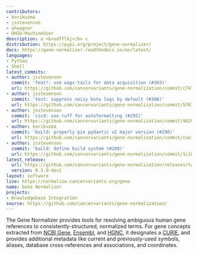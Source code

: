 ```yaml
---
contributors:
- korikuzma
- jsstevenson
- ahwagner
- OHSU-MachineUser
description: a <b>sdfflkj</b> c
distribution: https://pypi.org/project/gene-normalizer/
docs: https://gene-normalizer.readthedocs.io/en/latest/
languages:
- Python
- Shell
latest_commits:
- author: jsstevenson
  commit: 'feat!: use wags-tails for data acquisition (#303)'
  url: https://github.com/cancervariants/gene-normalization/commit/c747340a4f41e1464a63a88195611bcbee288fdd
- author: jsstevenson
  commit: 'test: suppress noisy boto logs by default (#300)'
  url: https://github.com/cancervariants/gene-normalization/commit/5f678bc9a467b000655d1cfada74cb95d17b4130
- author: jsstevenson
  commit: 'cicd: use ruff for autoformatting (#292)'
  url: https://github.com/cancervariants/gene-normalization/commit/98294edceb433ad3d4060fa771105bdd2e1c6605
- author: korikuzma
  commit: 'build: properly pin pydantic v2 major version (#290)'
  url: https://github.com/cancervariants/gene-normalization/commit/cae10d77548cb24ee3003407e08910438c2fb58a
- author: jsstevenson
  commit: 'build: define build system (#288)'
  url: https://github.com/cancervariants/gene-normalization/commit/1c18396067cc7655bbce1c8ff223ccae42e160c5
latest_release:
  url: https://github.com/cancervariants/gene-normalization/releases/tag/0.3.0-dev1
  version: 0.3.0-dev1
layout: software
live: https://normalize.cancervariants.org/gene
name: Gene Normalizer
projects:
- Knowledgebase Integration
source: https://github.com/cancervariants/gene-normalization/
---
```

The Gene Normalizer provides tools for resolving ambiguous human gene references to consistently-structured, normalized terms. For gene concepts extracted from [NCBI Gene](https://www.ncbi.nlm.nih.gov/gene/), [Ensembl](https://useast.ensembl.org/index.html), and [HGNC](https://www.genenames.org/), it designates a [CURIE](https://en.wikipedia.org/wiki/CURIE), and provides additional metadata like current and previously-used symbols, aliases, database cross-references and associations, and coordinates.

